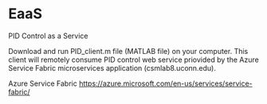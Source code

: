 # EaaS

PID Control as a Service

Download and run PID_client.m file (MATLAB file) on your computer. This client will remotely consume PID control web service priovided by the Azure Service Fabric microservices application (csmlab8.uconn.edu).

Azure Service Fabric https://azure.microsoft.com/en-us/services/service-fabric/

